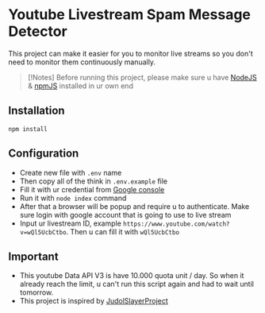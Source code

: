 # Youtube Livestream Spam Message Detector

This project can make it easier for you to monitor live streams so you don't need to monitor them continuously manually.

> [!Notes]
> Before running this project, please make sure u have [NodeJS](https://nodejs.org) & [npmJS](https://npmjs.com) installed in ur own end

## Installation
```
npm install
```

## Configuration
- Create new file with `.env` name
- Then copy all of the think in `.env.example` file
- Fill it with ur credential from [Google console](https://console.cloud.google.com/)
- Run it with `node index` command
- After that a browser will be popup and require u to authenticate. Make sure login with google account that is going to use to live stream
- Input ur livestream ID, example `https://www.youtube.com/watch?v=wQl5UcbCtbo`. Then u can fill it with `wQl5UcbCtbo`

## Important
- This youtube Data API V3 is have 10.000 quota unit / day. So when it already reach the limit, u can't run this script again and had to wait until tomorrow.
- This project is inspired by [JudolSlayerProject](https://github.com/MBenedictt/JudolSlayerProject)
